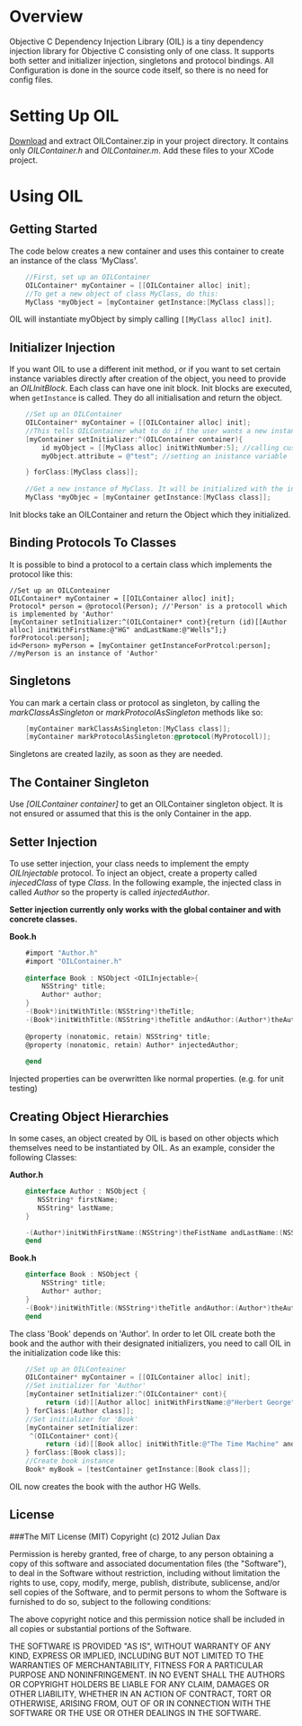 Overview
========

Objective C Dependency Injection Library (OIL) is a tiny dependency injection library for Objective C consisting only of one class. It supports both setter and initializer injection, singletons and protocol bindings. All Configuration is done in the source code itself, so there is no need for config files.


Setting Up OIL
==============

[Download](https://github.com/downloads/brodo/OIL/OILContainer.zip) and extract OILContainer.zip in your project directory. It contains only *OILContainer.h* and *OILContainer.m*. Add these files to your XCode project.

Using OIL
=========

Getting Started
---------------

The code below creates a new container and uses this container to create an instance of the class 'MyClass'.

```objective-c
    //First, set up an OILContainer
    OILContainer* myContainer = [[OILContainer alloc] init];
    //To get a new object of class MyClass, do this:
    MyClass *myObject = [myContainer getInstance:[MyClass class]];
```

OIL will instantiate myObject by simply calling `[[MyClass alloc] init]`. 

Initializer Injection
--------------------------------

If you want OIL to use a different init method, or if you want to set certain instance variables directly after creation of the object, you need to provide an *OILInitBlock*. Each class can have one init block. Init blocks are executed, when `getInstance` is called. They do all initialisation and return the object.

```objective-c
    //Set up an OILContainer
    OILContainer* myContainer = [[OILContainer alloc] init];
    //This tells OILContainer what to do if the user wants a new instance of 'MyClass':
    [myContainer setInitializer:^(OILContainer container){
        id myObject = [[MyClass alloc] initWithNumber:5]; //calling custom init method
        myObject.attribute = @"test"; //setting an inistance variable

    } forClass:[MyClass class]];
    
    //Get a new instance of MyClass. It will be initialized with the init block which we just provided.
    MyClass *myObjec = [myContainer getInstance:[MyClass class]];
```

Init blocks take an OILContainer and return the Object which they initialized.

Binding Protocols To Classes
----------------------------

It is possible to bind a protocol to a certain class which implements the protocol like this:

    //Set up an OILConteainer
    OILContainer* myContainer = [[OILContainer alloc] init];
    Protocol* person = @protocol(Person); //'Person' is a protocoll which is implemented by 'Author'
    [myContainer setInitializer:^(OILContainer* cont){return (id)[[Author alloc] initWithFirstName:@"HG" andLastName:@"Wells"];} forProtocol:person];
    id<Person> myPerson = [myContainer getInstanceForProtcol:person]; //myPerson is an instance of 'Author'
   

Singletons
----------

You can mark a certain class or protocol as singleton, by calling the *markClassAsSingleton* or *markProtocolAsSingleton* methods like so:

```objective-c
    [myContainer markClassAsSingleton:[MyClass class]];
    [myContainer markProtocolAsSingleton:@protocol(MyProtocoll)];
```

Singletons are created lazily, as soon as they are needed.

The Container Singleton
-----------------------

Use *[OILContainer container]* to get an OILContainer singleton object. It is not ensured or assumed that this is the only Container in the app. 


Setter Injection
--------------------------------

To use setter injection, your class needs to implement the empty *OILInjectable* protocol.
To inject an object, create a property called *injecedClass* of type *Class*. In the following example, the injected class in called *Author*
so the property is called *injectedAuthor*.

**Setter injection currently only works with the global container and with concrete classes.**

**Book.h**

```objective-c
    #import "Author.h"
    #import "OILContainer.h"
    
    @interface Book : NSObject <OILInjectable>{
        NSString* title;
        Author* author;
    }
    -(Book*)initWithTitle:(NSString*)theTitle;
    -(Book*)initWithTitle:(NSString*)theTitle andAuthor:(Author*)theAuthor;
    
    @property (nonatomic, retain) NSString* title;
    @property (nonatomic, retain) Author* injectedAuthor;
    
    @end
```

Injected properties can be overwritten like normal properties. (e.g. for unit testing) 


Creating Object Hierarchies
---------------------------

In some cases, an object created by OIL is based on other objects which themselves need to be instantiated by OIL. As an example, consider the following Classes:

**Author.h**

```objective-c
    @interface Author : NSObject {
       NSString* firstName;
       NSString* lastName;
    }

    -(Author*)initWithFirstName:(NSString*)theFistName andLastName:(NSString*)theLastName;
    @end
```

**Book.h**

```objective-c
    @interface Book : NSObject {
        NSString* title;
        Author* author;
    }
    -(Book*)initWithTitle:(NSString*)theTitle andAuthor:(Author*)theAuthor;
    @end
```

The class 'Book' depends on 'Author'. In order to let OIL create both the book and the author with their designated initializers, you need to call OIL in the initialization code like this:

```objective-c
    //Set up an OILConteainer
    OILContainer* myContainer = [[OILContainer alloc] init];
    //Set initializer for 'Author'
    [myContainer setInitializer:^(OILContainer* cont){
         return (id)[[Author alloc] initWithFirstName:@"Herbert George" andLastName:@"Wells"];
    } forClass:[Author class]];
    //Set initializer for 'Book'  
    [myContainer setInitializer:
     ^(OILContainer* cont){
         return (id)[[Book alloc] initWithTitle:@"The Time Machine" andAuthor:[cont getInstance:[Author class]]];
    } forClass:[Book class]];
    //Create book instance
    Book* myBook = [testContainer getInstance:[Book class]];
```

OIL now creates the book with the author HG Wells.



License
-------

###The MIT License (MIT)
Copyright (c) 2012 Julian Dax

Permission is hereby granted, free of charge, to any person obtaining a copy of this software and associated documentation files (the "Software"), to deal in the Software without restriction, including without limitation the rights to use, copy, modify, merge, publish, distribute, sublicense, and/or sell copies of the Software, and to permit persons to whom the Software is furnished to do so, subject to the following conditions:

The above copyright notice and this permission notice shall be included in all copies or substantial portions of the Software.

THE SOFTWARE IS PROVIDED "AS IS", WITHOUT WARRANTY OF ANY KIND, EXPRESS OR IMPLIED, INCLUDING BUT NOT LIMITED TO THE WARRANTIES OF MERCHANTABILITY, FITNESS FOR A PARTICULAR PURPOSE AND NONINFRINGEMENT. IN NO EVENT SHALL THE AUTHORS OR COPYRIGHT HOLDERS BE LIABLE FOR ANY CLAIM, DAMAGES OR OTHER LIABILITY, WHETHER IN AN ACTION OF CONTRACT, TORT OR OTHERWISE, ARISING FROM, OUT OF OR IN CONNECTION WITH THE SOFTWARE OR THE USE OR OTHER DEALINGS IN THE SOFTWARE.

